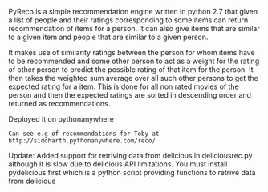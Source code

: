 PyReco is a simple recommendation engine written in python 2.7 that 
given a list of people and their ratings corresponding to some items
can return recommendation of items for a person. It can also give items
that are similar to a given item and people that are similar to a given 
person.

It makes use of similarity ratings between the person for whom items 
have to be recommended and some other person to act as a weight for 
the rating of other person to predict the possible rating of that item
for the person. It then takes the weighted sum average over all such
other persons to get the expected rating for a item. This is done for 
all non rated movies of the person and then the expected ratings are 
sorted in descending order and returned as recommendations.

Deployed it on pythonanywhere

    Can see e.g of recommendations for Toby at http://siddharth.pythonanywhere.com/reco/

Update: Added support for retriving data from delicious in deliciousrec.py
although it is slow due to delicious API limitations. You must install
pydelicious first which is a python script providing functions to retrive
data from delicious
